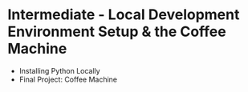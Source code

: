 # Intermediate - Local Development Environment Setup & the Coffee Machine
- Installing Python Locally
- Final Project: Coffee Machine
